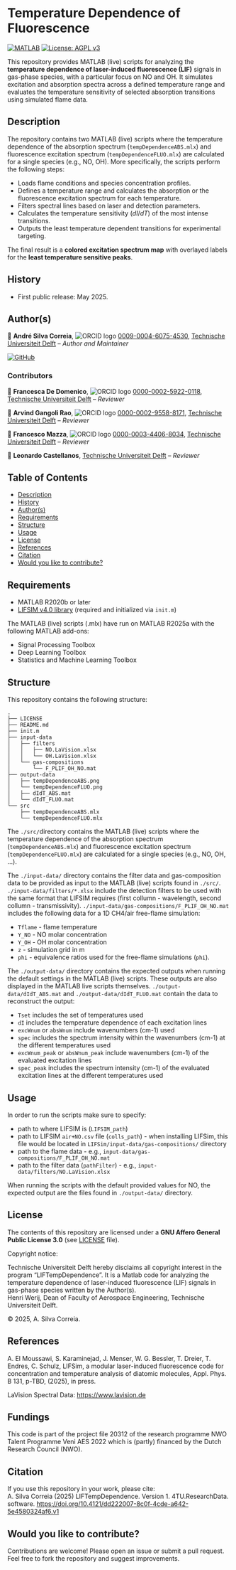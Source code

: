 # Temperature Dependence of Fluorescence

[![MATLAB](https://img.shields.io/badge/MATLAB-R2024b-blue?logo=mathworks&logoColor=white)](https://www.mathworks.com/products/matlab.html)
[![License: AGPL v3](https://img.shields.io/badge/License-AGPL%20v3-blue.svg)](https://www.gnu.org/licenses/agpl-3.0)

This repository provides MATLAB (live) scripts for analyzing the **temperature dependence of laser-induced fluorescence (LIF)** signals in gas-phase species, with a particular focus on NO and OH. It simulates excitation and absorption spectra across a defined temperature range and evaluates the temperature sensitivity of selected absorption transitions using simulated flame data.


## Description

The repository contains two MATLAB (live) scripts where the temperature dependence of the absorption spectrum (`tempDependenceABS.mlx`) and fluorescence excitation spectrum (`tempDependenceFLUO.mlx`) are calculated for a single species (e.g., NO, OH). More specifically, the scripts perform the following steps:  

* Loads flame conditions and species concentration profiles.
* Defines a temperature range and calculates the absorption or the fluorescence excitation spectrum for each temperature.
* Filters spectral lines based on laser and detection parameters.
* Calculates the temperature sensitivity ($dI/dT$) of the most intense transitions.
* Outputs the least temperature dependent transitions for experimental targeting.

The final result is a **colored excitation spectrum map** with overlayed labels for the **least temperature sensitive peaks**.


## History

* First public release: May 2025.


## Author(s)

👤 **André Silva Correia**, ![ORCID logo](https://info.orcid.org/wp-content/uploads/2019/11/orcid_16x16.png) [0009-0004-6075-4530](https://orcid.org/0009-0004-6075-4530), [Technische Universiteit Delft]( https://www.tudelft.nl/) – *Author and Maintainer*

[![GitHub](https://img.shields.io/badge/GitHub-Profile-black?style=flat&logo=github)](https://github.com/AndreCorreia-delft)

### Contributors

👤 **Francesca De Domenico**, ![ORCID logo](https://info.orcid.org/wp-content/uploads/2019/11/orcid_16x16.png) [0000-0002-5922-0118](https://orcid.org/0000-0002-5922-0118), [Technische Universiteit Delft]( https://www.tudelft.nl/) – *Reviewer*


👤 **Arvind Gangoli Rao**, ![ORCID logo](https://info.orcid.org/wp-content/uploads/2019/11/orcid_16x16.png) [0000-0002-9558-8171](https://orcid.org/0000-0002-9558-8171), [Technische Universiteit Delft]( https://www.tudelft.nl/) – *Reviewer*


👤 **Francesco Mazza**, ![ORCID logo](https://info.orcid.org/wp-content/uploads/2019/11/orcid_16x16.png) [0000-0003-4406-8034](https://orcid.org/0000-0003-4406-8034), [Technische Universiteit Delft]( https://www.tudelft.nl/) – *Reviewer*


👤 **Leonardo Castellanos**, [Technische Universiteit Delft]( https://www.tudelft.nl/) – *Reviewer*


## Table of Contents

* [Description](#description)
* [History](#history)
* [Author(s)](#authors)
* [Requirements](#requirements)
* [Structure](#structure)
* [Usage](#usage)
* [License](#license)
* [References](#references)
* [Citation](#citation)
* [Would you like to contribute?](#would-you-like-to-contribute)


## Requirements

* MATLAB R2020b or later
* [LIFSIM v4.0 library](https://github.com/LIFSim/LIFSim) (required and initialized via `init.m`)

The MATLAB (live) scripts (.mlx) have run on MATLAB R2025a with the following MATLAB add-ons:
- Signal Processing Toolbox  
- Deep Learning Toolbox  
- Statistics and Machine Learning Toolbox


## Structure

This repository contains the following structure:

```
.
├── LICENSE
├── README.md
├── init.m
├── input-data
│   ├── filters
│   │   ├── NO.LaVision.xlsx
│   │   └── OH.LaVision.xlsx
│   └── gas-compositions
│       └── F_PLIF_OH_NO.mat
├── output-data
│   ├── tempDependenceABS.png
│   └── tempDependenceFLUO.png
│   ├── dIdT_ABS.mat
│   └── dIdT_FLUO.mat
└── src
    ├── tempDependenceABS.mlx
    └── tempDependenceFLUO.mlx
```

The `./src/`directory contains the MATLAB (live) scripts where the temperature dependence of the absorption spectrum (`tempDependenceABS.mlx`) and fluorescence excitation spectrum (`tempDependenceFLUO.mlx`) are calculated for a single species (e.g., NO, OH, ...). 

The `./input-data/` directory contains the filter data and gas-composition data to be provided as input to the MATLAB (live) scripts found in `./src/`. `./input-data/filters/*.xlsx` include the detection filters to be used with the same format that LIFSIM requires (first collumn - wavelength, second collumn - transmissivity). `./input-data/gas-compositions/F_PLIF_OH_NO.mat` includes the following data for a 1D CH4/air free-flame simulation:
- `Tflame` - flame temperature
- `Y_NO` - NO molar concentration 
- `Y_OH` - OH molar concentration 
- `z` - simulation grid in m 
- `phi` - equivalence ratios used for the free-flame simulations (`phi`). 

The `./output-data/` directory contains the expected outputs when running the default settings in the MATLAB (live) scripts. These outputs are also displayed in the MATLAB live scripts themselves. `./output-data/dIdT_ABS.mat` and `./output-data/dIdT_FLUO.mat` contain the data to reconstruct the output:
- `Tset` includes the set of temperatures used 
- `dI` includes the temperature dependence of each excitation lines
- `excWnum` or `absWnum` include wavenumbers (cm-1) used
- `spec` includes the spectrum intensity within the wavenumbers (cm-1) at the different temperatures used
- `excWnum_peak` or `absWnum_peak` include wavenumbers (cm-1) of the evaluated excitation lines
- `spec_peak` includes the spectrum intensity (cm-1) of the evaluated excitation lines at the different temperatures used


## Usage

In order to run the scripts make sure to specify:
- path to where LIFSIM is (`LIFSIM_path`)  
- path to LIFSIM `air+NO.csv` file (`colls_path`) - when installing LIFSim, this file would be located in `LIFSim/input-data/gas-compositions/` directory    
- path to the flame data - e.g., `input-data/gas-compositions/F_PLIF_OH_NO.mat`  
- path to the filter data (`pathFilter`) - e.g., `input-data/filters/NO.LaVision.xlsx`   

When running the scripts with the default provided values for NO, the expected output are the files found in `./output-data/` directory.   


## License

The contents of this repository are licensed under a **GNU Affero General Public License 3.0** (see [LICENSE](LICENSE.txt) file).

Copyright notice:

Technische Universiteit Delft hereby disclaims all copyright interest in the program “LIFTempDependence”. It is a Matlab code for analyzing the temperature dependence of laser-induced fluorescence (LIF) signals in gas-phase species written by the Author(s).  
Henri Werij, Dean of Faculty of Aerospace Engineering, Technische Universiteit Delft.

&copy; 2025, A. Silva Correia.  


## References

A. El Moussawi, S. Karaminejad, J. Menser, W. G. Bessler, T. Dreier, T. Endres, C. Schulz, LIFSim, a modular laser-induced fluorescence code for concentration and temperature analysis of diatomic molecules, Appl. Phys. B 131, p-TBD, (2025), in press.

LaVision Spectral Data: https://www.lavision.de

## Fundings

This code is part of the project file 20312 of the research programme NWO Talent Programme Veni AES 2022 which is (partly) financed by the Dutch Research Council (NWO).

## Citation

If you use this repository in your work, please cite:   
A. Silva Correia (2025) LIFTempDependence. Version 1. 4TU.ResearchData. software. https://doi.org/10.4121/dd222007-8c0f-4cde-a642-5e4580324af6.v1


## Would you like to contribute?

Contributions are welcome! Please open an issue or submit a pull request. Feel free to fork the repository and suggest improvements.
